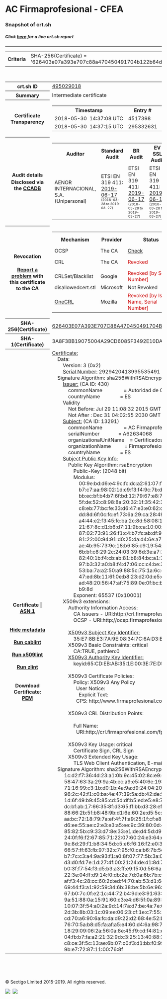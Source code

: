 # AC Firmaprofesional - CFEA
### Snapshot of crt.sh
##### Click [here](https://crt.sh/?q=626403E07A393E707C88A470450491704B122B64D118323917DD4D41FC063C38) for a live crt.sh report

---
<!DOCTYPE HTML PUBLIC "-//W3C//DTD HTML 4.0 Transitional//EN">
<HTML>

<BODY>

<TABLE>
  <TR>
    <TH class="outer">Criteria</TH>
    <TD class="outer">SHA-256(Certificate) = '626403e07a393e707c88a470450491704b122b64d118323917dd4d41fc063c38'</TD>
  </TR>
</TABLE>
<BR>
<TABLE>
  <TR>
    <TH class="outer">crt.sh ID</TH>
    <TD class="outer"><A href="?id=495029018">495029018</A></TD>
  </TR>
  <TR>
    <TH class="outer">Summary</TH>
    <TD class="outer">Intermediate certificate</TD>
  </TR>
  <TR>
    <TH class="outer">Certificate<BR>Transparency</TH>
    <TD class="outer">
<TABLE class="options" style="margin-left:0px">
  <TR>
    <TH>Timestamp</TH>
    <TH>Entry #</TH>
    <TH>Log Operator</TH>
    <TH>Log URL</TH>
  </TR>
  <TR>
    <TD>2018-05-30&nbsp; <FONT class="small">14:37:08 UTC</FONT></TD>
    <TD>4517398</TD>
    <TD>Sectigo</TD>
    <TD>https://dodo.ct.comodo.com</TD>
  </TR>
  <TR>
    <TD>2018-05-30&nbsp; <FONT class="small">14:37:15 UTC</FONT></TD>
    <TD>295332631</TD>
    <TD>Google</TD>
    <TD>https://ct.googleapis.com/rocketeer</TD>
  </TR>
</TABLE>
    </TD>
  </TR>
  <TR>
    <TH class="outer">Audit details<BR>
      <DIV class="small" style="padding-top:3px">Disclosed via the
        <A href="//ccadb-public.secure.force.com/mozilla/PublicAllIntermediateCerts" target="_blank">CCADB</A></DIV>
    </TH>
    <TD class="outer">
<TABLE class="options" style="margin-left:0px">
  <TR>
    <TH>Auditor</TH>
    <TH>Standard Audit</TH>
    <TH>BR Audit</TH>
    <TH>EV SSL Audit</TH>
    <TH>Documents</TH>
    <TH>CCADB</TH>
    <TH>Root Owner / Certificate</TH>
  </TR>
  <TR>
    <TD style="vertical-align:middle">AENOR INTERNACIONAL, S.A. (Unipersonal)</TD>
    <TD>ETSI EN 319 411:
      <A href="https://www.aenor.com/Certificacion_Documentos/eiDas/2019%20AENOR%20Anexo%202%20ETSI%20319%20411-1%20PSC-FP_v4%20c.pdf" target="_blank">2019-06-17</A>
      <BR><FONT style="font-size:8pt">(2018-03-28 to 2019-03-27)</FONT></TD>
    <TD>ETSI EN 319 411:
      <A href="https://www.aenor.com/Certificacion_Documentos/eiDas/2019%20AENOR%20Anexo%202%20ETSI%20319%20411-1%20PSC-FP_v4%20c.pdf" target="_blank">2019-06-17</A>
      <BR><FONT style="font-size:8pt">(2018-03-28 to 2019-03-27)</FONT></TD>
    <TD>ETSI EN 319 411:
      <A href="https://www.aenor.com/Certificacion_Documentos/eiDas/2019%20AENOR%20Anexo%202%20ETSI%20319%20411-1%20PSC-FP_v4%20c.pdf" target="_blank">2019-06-17</A>
      <BR><FONT style="font-size:8pt">(2018-03-28 to 2019-03-27)</FONT></TD>
    <TD>
      <A href="https://www.firmaprofesional.com/images/pdfs/CPS/FP_CP_Autenticacion_Web-190612-ES.pdf" target="blank">CP</A>
      <A href="https://www.firmaprofesional.com/images/pdfs/CPS/FP_CPS_190612-ES.pdf" target="blank">CPS</A>
    </TD>
    <TD><A href="//ccadb.force.com/0011J00001GRk39QAD" target="_blank">0011J00001GRk39QAD</A></TD>
    <TD><A href="/?id=24651">Autoridad de Certificacion Firmaprofesional</A></TD>
  </TR>
</TABLE>
    </TD>
  </TR>
  <TR>
    <TH class="outer">Revocation<BR><BR>
      <DIV class="small" style="padding-top:3px"><A href="?id=495029018&opt=problemreporting">Report a problem</A> with<BR>this certificate to the CA</DIV></TH>
    <TD class="outer">
      <TABLE class="options" style="margin-left:0px">
        <TR>
          <TH>Mechanism</TH>
          <TH>Provider</TH>
          <TH>Status</TH>
          <TH>Revocation Date</TH>
          <TH>Last Observed in CRL</TH>
          <TH>Last Checked <SPAN style="color:#CC0000;vertical-align:middle;font-size:70%;font-weight:normal">(Error)</SPAN></TH>
        </TR>
        <TR>
          <TD>OCSP</TD>
          <TD>The CA</TD>
          <TD><A href="?id=495029018&opt=ocsp">Check</A></TD>
          <TD><SPAN style="color:#888888">?</SPAN></TD>
          <TD><SPAN style="color:#888888">n/a</SPAN></TD>
          <TD><SPAN style="color:#888888">?</SPAN></TD>
        </TR>
        <TR>
          <TD>CRL</TD>
          <TD>The CA</TD>
          <TD><SPAN style="color:#CC0000">Revoked</SPAN></TD><TD>2018-11-16&nbsp; <FONT class="small">12:06:51 UTC</FONT></TD><TD>2019-10-23&nbsp; <FONT class="small">13:07:52 UTC</FONT></TD><TD>2019-12-04&nbsp; <FONT class="small">16:50:06 UTC</FONT></TD>
        </TR>
        <TR>
          <TD>CRLSet/Blacklist</TD>
          <TD>Google</TD>
          <TD><SPAN style="color:#CC0000">Revoked [by Serial Number]</SPAN></TD>
          <TD><SPAN style="color:#888888">n/a</SPAN></TD>
          <TD><SPAN style="color:#888888">n/a</SPAN></TD>
          <TD><SPAN style="color:#888888">n/a</SPAN></TD>
        </TR>
        <TR>
          <TD>disallowedcert.stl</TD>
          <TD>Microsoft</TD>
          <TD>Not Revoked</TD>
          <TD><SPAN style="color:#888888">n/a</SPAN></TD>
          <TD><SPAN style="color:#888888">n/a</SPAN></TD>
          <TD><SPAN style="color:#888888">n/a</SPAN></TD>
        </TR>
        <TR>
          <TD><A href="/mozilla-onecrl" target="_blank">OneCRL</A></TD>
          <TD>Mozilla</TD>
          <TD><SPAN style="color:#CC0000">Revoked [by Issuer Name, Serial Number]</SPAN></TD><TD>2018-12-07&nbsp; <FONT class="small">09:51:34 UTC</FONT></TD>
          <TD><SPAN style="color:#888888">n/a</SPAN></TD>
          <TD><SPAN style="color:#888888">n/a</SPAN></TD>
        </TR>
      </TABLE>
    </TD>
  </TR>
  <TR>
    <TH class="outer">SHA-256(Certificate)</TH>
    <TD class="outer"><A href="//censys.io/certificates/626403e07a393e707c88a470450491704b122b64d118323917dd4d41fc063c38">626403E07A393E707C88A470450491704B122B64D118323917DD4D41FC063C38</A></TD>
  </TR>
  <TR>
    <TH class="outer">SHA-1(Certificate)</TH>
    <TD class="outer">3A8F3BB19075004A29CD6085F3492E10DAB1B7B2</TD>
  </TR>
  <TR>
    <TH class="outer">Certificate | <A href="?asn1=495029018">ASN.1</A>
      <SPAN class="small"><BR>
      <BR><BR><A href="?id=495029018&opt=nometadata">Hide metadata</A>
      <BR><BR><A href="?id=495029018&opt=cablint">Run cablint</A>
      <BR><BR><A href="?id=495029018&opt=x509lint">Run x509lint</A>
      <BR><BR><A href="?id=495029018&opt=zlint">Run zlint</A>
      <BR><BR><BR>Download Certificate: <A href="?d=495029018">PEM</A>
      </SPAN>
    </TH>
    <TD class="text"><A href="?d=495029018">Certificate:</A><BR>&nbsp;&nbsp;&nbsp;&nbsp;Data:<BR>&nbsp;&nbsp;&nbsp;&nbsp;&nbsp;&nbsp;&nbsp;&nbsp;Version:&nbsp;3&nbsp;(0x2)<BR>&nbsp;&nbsp;&nbsp;&nbsp;&nbsp;&nbsp;&nbsp;&nbsp;<A href="?serial=28a7645885fb4c83">Serial&nbsp;Number:</A>&nbsp;2929420413995535491&nbsp;(0x28a7645885fb4c83)<BR>&nbsp;&nbsp;&nbsp;&nbsp;Signature&nbsp;Algorithm:&nbsp;sha256WithRSAEncryption<BR>&nbsp;&nbsp;&nbsp;&nbsp;&nbsp;&nbsp;&nbsp;&nbsp;<A href="?caid=430">Issuer:</A> <SPAN class="small">(CA ID: 430)</SPAN><BR>&nbsp;&nbsp;&nbsp;&nbsp;&nbsp;&nbsp;&nbsp;&nbsp;&nbsp;&nbsp;&nbsp;&nbsp;commonName&nbsp;&nbsp;&nbsp;&nbsp;&nbsp;&nbsp;&nbsp;&nbsp;&nbsp;&nbsp;&nbsp;&nbsp;&nbsp;&nbsp;&nbsp;&nbsp;=&nbsp;Autoridad&nbsp;de&nbsp;Certificacion&nbsp;Firmaprofesional&nbsp;CIF&nbsp;A62634068<BR>&nbsp;&nbsp;&nbsp;&nbsp;&nbsp;&nbsp;&nbsp;&nbsp;&nbsp;&nbsp;&nbsp;&nbsp;countryName&nbsp;&nbsp;&nbsp;&nbsp;&nbsp;&nbsp;&nbsp;&nbsp;&nbsp;&nbsp;&nbsp;&nbsp;&nbsp;&nbsp;&nbsp;=&nbsp;ES<BR>&nbsp;&nbsp;&nbsp;&nbsp;&nbsp;&nbsp;&nbsp;&nbsp;Validity<BR>&nbsp;&nbsp;&nbsp;&nbsp;&nbsp;&nbsp;&nbsp;&nbsp;&nbsp;&nbsp;&nbsp;&nbsp;Not&nbsp;Before:&nbsp;Jul&nbsp;29&nbsp;11:08:32&nbsp;2015&nbsp;GMT<BR>&nbsp;&nbsp;&nbsp;&nbsp;&nbsp;&nbsp;&nbsp;&nbsp;&nbsp;&nbsp;&nbsp;&nbsp;Not&nbsp;After&nbsp;:&nbsp;Dec&nbsp;31&nbsp;04:02:55&nbsp;2030&nbsp;GMT<BR>&nbsp;&nbsp;&nbsp;&nbsp;&nbsp;&nbsp;&nbsp;&nbsp;<A href="?caid=13291">Subject:</A> <SPAN class="small">(CA ID: 13291)</SPAN><BR>&nbsp;&nbsp;&nbsp;&nbsp;&nbsp;&nbsp;&nbsp;&nbsp;&nbsp;&nbsp;&nbsp;&nbsp;commonName&nbsp;&nbsp;&nbsp;&nbsp;&nbsp;&nbsp;&nbsp;&nbsp;&nbsp;&nbsp;&nbsp;&nbsp;&nbsp;&nbsp;&nbsp;&nbsp;=&nbsp;AC&nbsp;Firmaprofesional&nbsp;-&nbsp;CFEA<BR>&nbsp;&nbsp;&nbsp;&nbsp;&nbsp;&nbsp;&nbsp;&nbsp;&nbsp;&nbsp;&nbsp;&nbsp;serialNumber&nbsp;&nbsp;&nbsp;&nbsp;&nbsp;&nbsp;&nbsp;&nbsp;&nbsp;&nbsp;&nbsp;&nbsp;&nbsp;&nbsp;=&nbsp;A62634068<BR>&nbsp;&nbsp;&nbsp;&nbsp;&nbsp;&nbsp;&nbsp;&nbsp;&nbsp;&nbsp;&nbsp;&nbsp;organizationalUnitName&nbsp;&nbsp;&nbsp;&nbsp;=&nbsp;Certificados&nbsp;de&nbsp;Firma&nbsp;Electronica&nbsp;Avanzada<BR>&nbsp;&nbsp;&nbsp;&nbsp;&nbsp;&nbsp;&nbsp;&nbsp;&nbsp;&nbsp;&nbsp;&nbsp;organizationName&nbsp;&nbsp;&nbsp;&nbsp;&nbsp;&nbsp;&nbsp;&nbsp;&nbsp;&nbsp;=&nbsp;Firmaprofesional&nbsp;S.A.<BR>&nbsp;&nbsp;&nbsp;&nbsp;&nbsp;&nbsp;&nbsp;&nbsp;&nbsp;&nbsp;&nbsp;&nbsp;countryName&nbsp;&nbsp;&nbsp;&nbsp;&nbsp;&nbsp;&nbsp;&nbsp;&nbsp;&nbsp;&nbsp;&nbsp;&nbsp;&nbsp;&nbsp;=&nbsp;ES<BR>&nbsp;&nbsp;&nbsp;&nbsp;&nbsp;&nbsp;&nbsp;&nbsp;<A href="?spkisha256=28ef42596cc32c21c5dad92ffecdd3e2d90367525c342a1a0030f6c1ad61f44b">Subject&nbsp;Public&nbsp;Key&nbsp;Info:</A><BR>&nbsp;&nbsp;&nbsp;&nbsp;&nbsp;&nbsp;&nbsp;&nbsp;&nbsp;&nbsp;&nbsp;&nbsp;Public&nbsp;Key&nbsp;Algorithm:&nbsp;rsaEncryption<BR>&nbsp;&nbsp;&nbsp;&nbsp;&nbsp;&nbsp;&nbsp;&nbsp;&nbsp;&nbsp;&nbsp;&nbsp;&nbsp;&nbsp;&nbsp;&nbsp;Public-Key:&nbsp;(2048&nbsp;bit)<BR>&nbsp;&nbsp;&nbsp;&nbsp;&nbsp;&nbsp;&nbsp;&nbsp;&nbsp;&nbsp;&nbsp;&nbsp;&nbsp;&nbsp;&nbsp;&nbsp;Modulus:<BR>&nbsp;&nbsp;&nbsp;&nbsp;&nbsp;&nbsp;&nbsp;&nbsp;&nbsp;&nbsp;&nbsp;&nbsp;&nbsp;&nbsp;&nbsp;&nbsp;&nbsp;&nbsp;&nbsp;&nbsp;00:9e:bd:d6:e4:9c:fc:dc:a2:61:07:f4:c4:27:ce:<BR>&nbsp;&nbsp;&nbsp;&nbsp;&nbsp;&nbsp;&nbsp;&nbsp;&nbsp;&nbsp;&nbsp;&nbsp;&nbsp;&nbsp;&nbsp;&nbsp;&nbsp;&nbsp;&nbsp;&nbsp;b7:c7:aa:98:02:1d:c9:f3:f4:9c:7b:db:c2:b4:91:<BR>&nbsp;&nbsp;&nbsp;&nbsp;&nbsp;&nbsp;&nbsp;&nbsp;&nbsp;&nbsp;&nbsp;&nbsp;&nbsp;&nbsp;&nbsp;&nbsp;&nbsp;&nbsp;&nbsp;&nbsp;bb:ec:bf:b4:b7:6f:bd:12:79:67:e8:7c:03:40:e5:<BR>&nbsp;&nbsp;&nbsp;&nbsp;&nbsp;&nbsp;&nbsp;&nbsp;&nbsp;&nbsp;&nbsp;&nbsp;&nbsp;&nbsp;&nbsp;&nbsp;&nbsp;&nbsp;&nbsp;&nbsp;5f:de:52:c8:98:8a:20:32:1f:35:42:3e:25:95:0c:<BR>&nbsp;&nbsp;&nbsp;&nbsp;&nbsp;&nbsp;&nbsp;&nbsp;&nbsp;&nbsp;&nbsp;&nbsp;&nbsp;&nbsp;&nbsp;&nbsp;&nbsp;&nbsp;&nbsp;&nbsp;c8:eb:77:bc:fe:33:d6:47:e3:e0:62:cc:1d:5d:89:<BR>&nbsp;&nbsp;&nbsp;&nbsp;&nbsp;&nbsp;&nbsp;&nbsp;&nbsp;&nbsp;&nbsp;&nbsp;&nbsp;&nbsp;&nbsp;&nbsp;&nbsp;&nbsp;&nbsp;&nbsp;dd:8d:6f:0c:fc:ef:73:6a:29:ca:28:49:39:5b:52:<BR>&nbsp;&nbsp;&nbsp;&nbsp;&nbsp;&nbsp;&nbsp;&nbsp;&nbsp;&nbsp;&nbsp;&nbsp;&nbsp;&nbsp;&nbsp;&nbsp;&nbsp;&nbsp;&nbsp;&nbsp;a4:44:e2:f3:45:fc:ba:2c:8d:58:08:13:70:8c:50:<BR>&nbsp;&nbsp;&nbsp;&nbsp;&nbsp;&nbsp;&nbsp;&nbsp;&nbsp;&nbsp;&nbsp;&nbsp;&nbsp;&nbsp;&nbsp;&nbsp;&nbsp;&nbsp;&nbsp;&nbsp;21:67:8c:d1:b6:d7:11:9b:ca:10:00:f3:6d:9f:53:<BR>&nbsp;&nbsp;&nbsp;&nbsp;&nbsp;&nbsp;&nbsp;&nbsp;&nbsp;&nbsp;&nbsp;&nbsp;&nbsp;&nbsp;&nbsp;&nbsp;&nbsp;&nbsp;&nbsp;&nbsp;87:02:73:91:26:f1:c4:b7:fc:ab:df:9b:ca:af:fd:<BR>&nbsp;&nbsp;&nbsp;&nbsp;&nbsp;&nbsp;&nbsp;&nbsp;&nbsp;&nbsp;&nbsp;&nbsp;&nbsp;&nbsp;&nbsp;&nbsp;&nbsp;&nbsp;&nbsp;&nbsp;81:22:00:94:91:d0:25:4a:d4:6e:a7:e8:63:b6:44:<BR>&nbsp;&nbsp;&nbsp;&nbsp;&nbsp;&nbsp;&nbsp;&nbsp;&nbsp;&nbsp;&nbsp;&nbsp;&nbsp;&nbsp;&nbsp;&nbsp;&nbsp;&nbsp;&nbsp;&nbsp;ae:4b:95:73:9c:18:b6:85:c9:19:54:b0:36:f8:a9:<BR>&nbsp;&nbsp;&nbsp;&nbsp;&nbsp;&nbsp;&nbsp;&nbsp;&nbsp;&nbsp;&nbsp;&nbsp;&nbsp;&nbsp;&nbsp;&nbsp;&nbsp;&nbsp;&nbsp;&nbsp;6b:bf:c8:29:2c:24:03:39:6d:3e:a7:12:ae:b1:a1:<BR>&nbsp;&nbsp;&nbsp;&nbsp;&nbsp;&nbsp;&nbsp;&nbsp;&nbsp;&nbsp;&nbsp;&nbsp;&nbsp;&nbsp;&nbsp;&nbsp;&nbsp;&nbsp;&nbsp;&nbsp;82:40:1b:f4:cb:ab:81:b8:84:bc:a1:7a:e8:fe:9d:<BR>&nbsp;&nbsp;&nbsp;&nbsp;&nbsp;&nbsp;&nbsp;&nbsp;&nbsp;&nbsp;&nbsp;&nbsp;&nbsp;&nbsp;&nbsp;&nbsp;&nbsp;&nbsp;&nbsp;&nbsp;97:b3:32:a0:b8:f4:d7:06:cc:c4:be:3a:a7:28:b5:<BR>&nbsp;&nbsp;&nbsp;&nbsp;&nbsp;&nbsp;&nbsp;&nbsp;&nbsp;&nbsp;&nbsp;&nbsp;&nbsp;&nbsp;&nbsp;&nbsp;&nbsp;&nbsp;&nbsp;&nbsp;53:ba:7a:a2:50:a9:88:5c:75:1a:6c:ca:6c:54:30:<BR>&nbsp;&nbsp;&nbsp;&nbsp;&nbsp;&nbsp;&nbsp;&nbsp;&nbsp;&nbsp;&nbsp;&nbsp;&nbsp;&nbsp;&nbsp;&nbsp;&nbsp;&nbsp;&nbsp;&nbsp;47:ed:8b:11:6f:0e:b8:23:d2:0d:e5:cf:08:70:4b:<BR>&nbsp;&nbsp;&nbsp;&nbsp;&nbsp;&nbsp;&nbsp;&nbsp;&nbsp;&nbsp;&nbsp;&nbsp;&nbsp;&nbsp;&nbsp;&nbsp;&nbsp;&nbsp;&nbsp;&nbsp;ad:48:20:56:47:af:75:89:0e:0f:bc:bd:b5:2f:5c:<BR>&nbsp;&nbsp;&nbsp;&nbsp;&nbsp;&nbsp;&nbsp;&nbsp;&nbsp;&nbsp;&nbsp;&nbsp;&nbsp;&nbsp;&nbsp;&nbsp;&nbsp;&nbsp;&nbsp;&nbsp;b9:8d<BR>&nbsp;&nbsp;&nbsp;&nbsp;&nbsp;&nbsp;&nbsp;&nbsp;&nbsp;&nbsp;&nbsp;&nbsp;&nbsp;&nbsp;&nbsp;&nbsp;Exponent:&nbsp;65537&nbsp;(0x10001)<BR>&nbsp;&nbsp;&nbsp;&nbsp;&nbsp;&nbsp;&nbsp;&nbsp;X509v3&nbsp;extensions:<BR>&nbsp;&nbsp;&nbsp;&nbsp;&nbsp;&nbsp;&nbsp;&nbsp;&nbsp;&nbsp;&nbsp;&nbsp;Authority&nbsp;Information&nbsp;Access:&nbsp;<BR>&nbsp;&nbsp;&nbsp;&nbsp;&nbsp;&nbsp;&nbsp;&nbsp;&nbsp;&nbsp;&nbsp;&nbsp;&nbsp;&nbsp;&nbsp;&nbsp;CA&nbsp;Issuers&nbsp;-&nbsp;URI:http://crl.firmaprofesional.com/caroot.crt<BR>&nbsp;&nbsp;&nbsp;&nbsp;&nbsp;&nbsp;&nbsp;&nbsp;&nbsp;&nbsp;&nbsp;&nbsp;&nbsp;&nbsp;&nbsp;&nbsp;OCSP&nbsp;-&nbsp;URI:http://ocsp.firmaprofesional.com<BR><BR>&nbsp;&nbsp;&nbsp;&nbsp;&nbsp;&nbsp;&nbsp;&nbsp;&nbsp;&nbsp;&nbsp;&nbsp;<A href="?ski=35e78be37a9e08347c6ad3ba623801ff8297649b">X509v3&nbsp;Subject&nbsp;Key&nbsp;Identifier:</A><BR>&nbsp;&nbsp;&nbsp;&nbsp;&nbsp;&nbsp;&nbsp;&nbsp;&nbsp;&nbsp;&nbsp;&nbsp;&nbsp;&nbsp;&nbsp;&nbsp;35:E7:8B:E3:7A:9E:08:34:7C:6A:D3:BA:62:38:01:FF:82:97:64:9B<BR>&nbsp;&nbsp;&nbsp;&nbsp;&nbsp;&nbsp;&nbsp;&nbsp;&nbsp;&nbsp;&nbsp;&nbsp;X509v3&nbsp;Basic&nbsp;Constraints:&nbsp;critical<BR>&nbsp;&nbsp;&nbsp;&nbsp;&nbsp;&nbsp;&nbsp;&nbsp;&nbsp;&nbsp;&nbsp;&nbsp;&nbsp;&nbsp;&nbsp;&nbsp;CA:TRUE,&nbsp;pathlen:0<BR>&nbsp;&nbsp;&nbsp;&nbsp;&nbsp;&nbsp;&nbsp;&nbsp;&nbsp;&nbsp;&nbsp;&nbsp;<A href="?ski=65cdebab351e003e7ed574c01cb473470e1a642f">X509v3&nbsp;Authority&nbsp;Key&nbsp;Identifier:</A><BR>&nbsp;&nbsp;&nbsp;&nbsp;&nbsp;&nbsp;&nbsp;&nbsp;&nbsp;&nbsp;&nbsp;&nbsp;&nbsp;&nbsp;&nbsp;&nbsp;keyid:65:CD:EB:AB:35:1E:00:3E:7E:D5:74:C0:1C:B4:73:47:0E:1A:64:2F<BR><BR>&nbsp;&nbsp;&nbsp;&nbsp;&nbsp;&nbsp;&nbsp;&nbsp;&nbsp;&nbsp;&nbsp;&nbsp;X509v3&nbsp;Certificate&nbsp;Policies:&nbsp;<BR>&nbsp;&nbsp;&nbsp;&nbsp;&nbsp;&nbsp;&nbsp;&nbsp;&nbsp;&nbsp;&nbsp;&nbsp;&nbsp;&nbsp;&nbsp;&nbsp;Policy:&nbsp;X509v3&nbsp;Any&nbsp;Policy<BR>&nbsp;&nbsp;&nbsp;&nbsp;&nbsp;&nbsp;&nbsp;&nbsp;&nbsp;&nbsp;&nbsp;&nbsp;&nbsp;&nbsp;&nbsp;&nbsp;&nbsp;&nbsp;User&nbsp;Notice:<BR>&nbsp;&nbsp;&nbsp;&nbsp;&nbsp;&nbsp;&nbsp;&nbsp;&nbsp;&nbsp;&nbsp;&nbsp;&nbsp;&nbsp;&nbsp;&nbsp;&nbsp;&nbsp;&nbsp;&nbsp;Explicit&nbsp;Text:&nbsp;<BR>&nbsp;&nbsp;&nbsp;&nbsp;&nbsp;&nbsp;&nbsp;&nbsp;&nbsp;&nbsp;&nbsp;&nbsp;&nbsp;&nbsp;&nbsp;&nbsp;&nbsp;&nbsp;CPS:&nbsp;http://www.firmaprofesional.com/cps<BR><BR>&nbsp;&nbsp;&nbsp;&nbsp;&nbsp;&nbsp;&nbsp;&nbsp;&nbsp;&nbsp;&nbsp;&nbsp;X509v3&nbsp;CRL&nbsp;Distribution&nbsp;Points:&nbsp;<BR><BR>&nbsp;&nbsp;&nbsp;&nbsp;&nbsp;&nbsp;&nbsp;&nbsp;&nbsp;&nbsp;&nbsp;&nbsp;&nbsp;&nbsp;&nbsp;&nbsp;Full&nbsp;Name:<BR>&nbsp;&nbsp;&nbsp;&nbsp;&nbsp;&nbsp;&nbsp;&nbsp;&nbsp;&nbsp;&nbsp;&nbsp;&nbsp;&nbsp;&nbsp;&nbsp;&nbsp;&nbsp;URI:http://crl.firmaprofesional.com/fproot.crl<BR><BR>&nbsp;&nbsp;&nbsp;&nbsp;&nbsp;&nbsp;&nbsp;&nbsp;&nbsp;&nbsp;&nbsp;&nbsp;X509v3&nbsp;Key&nbsp;Usage:&nbsp;critical<BR>&nbsp;&nbsp;&nbsp;&nbsp;&nbsp;&nbsp;&nbsp;&nbsp;&nbsp;&nbsp;&nbsp;&nbsp;&nbsp;&nbsp;&nbsp;&nbsp;Certificate&nbsp;Sign,&nbsp;CRL&nbsp;Sign<BR>&nbsp;&nbsp;&nbsp;&nbsp;&nbsp;&nbsp;&nbsp;&nbsp;&nbsp;&nbsp;&nbsp;&nbsp;X509v3&nbsp;Extended&nbsp;Key&nbsp;Usage:&nbsp;<BR>&nbsp;&nbsp;&nbsp;&nbsp;&nbsp;&nbsp;&nbsp;&nbsp;&nbsp;&nbsp;&nbsp;&nbsp;&nbsp;&nbsp;&nbsp;&nbsp;TLS&nbsp;Web&nbsp;Client&nbsp;Authentication,&nbsp;E-mail&nbsp;Protection,&nbsp;OCSP&nbsp;Signing,&nbsp;Microsoft&nbsp;Smartcardlogin<BR>&nbsp;&nbsp;&nbsp;&nbsp;Signature&nbsp;Algorithm:&nbsp;sha256WithRSAEncryption<BR>&nbsp;&nbsp;&nbsp;&nbsp;&nbsp;&nbsp;&nbsp;&nbsp;&nbsp;1c:d2:f7:36:4d:23:a1:0b:9c:45:02:8c:e9:c3:87:d1:52:f8:<BR>&nbsp;&nbsp;&nbsp;&nbsp;&nbsp;&nbsp;&nbsp;&nbsp;&nbsp;58:47:63:3a:29:9a:4b:ec:a9:e5:40:6e:19:17:b5:6f:e8:ad:<BR>&nbsp;&nbsp;&nbsp;&nbsp;&nbsp;&nbsp;&nbsp;&nbsp;&nbsp;71:16:99:c3:1b:d0:1b:4a:9a:d9:24:04:20:d1:b5:80:85:1a:<BR>&nbsp;&nbsp;&nbsp;&nbsp;&nbsp;&nbsp;&nbsp;&nbsp;&nbsp;96:2c:42:f1:c0:ba:4e:47:39:5a:db:42:de:54:5f:92:f6:24:<BR>&nbsp;&nbsp;&nbsp;&nbsp;&nbsp;&nbsp;&nbsp;&nbsp;&nbsp;1d:6f:49:b9:45:85:cd:5d:df:b5:ed:e5:e8:73:e1:9b:ae:01:<BR>&nbsp;&nbsp;&nbsp;&nbsp;&nbsp;&nbsp;&nbsp;&nbsp;&nbsp;dc:bf:ab:17:66:35:8f:d3:65:ff:bb:d3:28:ef:f7:a9:12:7b:<BR>&nbsp;&nbsp;&nbsp;&nbsp;&nbsp;&nbsp;&nbsp;&nbsp;&nbsp;88:66:2b:5f:b8:48:9b:d1:6e:60:2e:d5:5c:1f:02:4a:7d:1b:<BR>&nbsp;&nbsp;&nbsp;&nbsp;&nbsp;&nbsp;&nbsp;&nbsp;&nbsp;aa:bc:72:18:79:7a:ef:4f:7f:a9:25:1f:cf:e8:9a:88:9a:f1:<BR>&nbsp;&nbsp;&nbsp;&nbsp;&nbsp;&nbsp;&nbsp;&nbsp;&nbsp;d6:ee:55:ae:c2:e3:e3:a5:ee:9c:39:80:0d:49:ce:26:71:39:<BR>&nbsp;&nbsp;&nbsp;&nbsp;&nbsp;&nbsp;&nbsp;&nbsp;&nbsp;85:82:5b:c9:33:d7:8e:33:e1:de:d4:5d:d9:7f:17:0d:eb:d5:<BR>&nbsp;&nbsp;&nbsp;&nbsp;&nbsp;&nbsp;&nbsp;&nbsp;&nbsp;24:0f:f6:f2:67:85:71:22:07:60:24:e3:64:c9:54:6f:81:fc:<BR>&nbsp;&nbsp;&nbsp;&nbsp;&nbsp;&nbsp;&nbsp;&nbsp;&nbsp;9e:8d:29:f1:b8:34:5d:c5:e6:f6:16:f2:e0:3d:f5:cd:ac:e6:<BR>&nbsp;&nbsp;&nbsp;&nbsp;&nbsp;&nbsp;&nbsp;&nbsp;&nbsp;66:57:ff:63:fb:97:32:c7:95:f0:ca:b6:7b:5e:ca:b6:98:0c:<BR>&nbsp;&nbsp;&nbsp;&nbsp;&nbsp;&nbsp;&nbsp;&nbsp;&nbsp;b7:7c:c3:a4:9a:93:f1:a0:8f:07:77:5b:3a:0d:05:90:a4:0a:<BR>&nbsp;&nbsp;&nbsp;&nbsp;&nbsp;&nbsp;&nbsp;&nbsp;&nbsp;d3:d0:fd:7e:1d:27:4f:00:21:24:de:d1:8d:70:0c:dd:5b:e4:<BR>&nbsp;&nbsp;&nbsp;&nbsp;&nbsp;&nbsp;&nbsp;&nbsp;&nbsp;b0:3f:f7:54:f3:d5:b3:a3:ff:e9:f5:0d:56:6a:3c:f2:8a:5c:<BR>&nbsp;&nbsp;&nbsp;&nbsp;&nbsp;&nbsp;&nbsp;&nbsp;&nbsp;22:3e:04:ff:d9:14:f0:db:2e:7d:0a:6b:7b:c6:65:2c:06:4c:<BR>&nbsp;&nbsp;&nbsp;&nbsp;&nbsp;&nbsp;&nbsp;&nbsp;&nbsp;af:f3:4c:28:cc:60:2d:ed:f4:70:ab:53:d1:6c:7d:30:13:5e:<BR>&nbsp;&nbsp;&nbsp;&nbsp;&nbsp;&nbsp;&nbsp;&nbsp;&nbsp;69:44:f3:a1:92:59:34:6b:38:be:5b:6e:96:8a:cd:8b:eb:61:<BR>&nbsp;&nbsp;&nbsp;&nbsp;&nbsp;&nbsp;&nbsp;&nbsp;&nbsp;67:b0:7c:0f:e2:1c:44:72:b4:9d:e3:91:63:9f:40:dc:3a:90:<BR>&nbsp;&nbsp;&nbsp;&nbsp;&nbsp;&nbsp;&nbsp;&nbsp;&nbsp;9a:51:88:0a:15:91:60:c3:e4:d6:5f:0a:89:2d:2a:3b:aa:06:<BR>&nbsp;&nbsp;&nbsp;&nbsp;&nbsp;&nbsp;&nbsp;&nbsp;&nbsp;10:07:3f:54:a0:2a:9d:14:7a:d7:be:4a:7e:02:65:a5:d7:db:<BR>&nbsp;&nbsp;&nbsp;&nbsp;&nbsp;&nbsp;&nbsp;&nbsp;&nbsp;2d:3b:8b:03:1c:09:ee:06:23:cf:1e:c7:55:28:92:3b:6e:c8:<BR>&nbsp;&nbsp;&nbsp;&nbsp;&nbsp;&nbsp;&nbsp;&nbsp;&nbsp;cd:70:a6:90:6a:fc:da:d9:22:d2:68:4e:52:bf:30:d8:1c:03:<BR>&nbsp;&nbsp;&nbsp;&nbsp;&nbsp;&nbsp;&nbsp;&nbsp;&nbsp;76:70:5a:b8:d5:fa:af:a5:e4:60:d4:6a:98:78:46:80:35:b9:<BR>&nbsp;&nbsp;&nbsp;&nbsp;&nbsp;&nbsp;&nbsp;&nbsp;&nbsp;18:29:09:06:2a:56:0a:8e:45:f9:cd:f4:81:e3:94:a2:a5:ab:<BR>&nbsp;&nbsp;&nbsp;&nbsp;&nbsp;&nbsp;&nbsp;&nbsp;&nbsp;04:fb:b7:fa:a2:21:32:9d:c3:25:13:40:88:37:fa:3f:70:65:<BR>&nbsp;&nbsp;&nbsp;&nbsp;&nbsp;&nbsp;&nbsp;&nbsp;&nbsp;c8:ce:3f:5c:13:ae:6b:07:c0:f3:d1:bb:f0:99:98:ef:b8:36:<BR>&nbsp;&nbsp;&nbsp;&nbsp;&nbsp;&nbsp;&nbsp;&nbsp;&nbsp;9b:e7:72:87:11:00:76:8f<BR>    </TD>
  </TR>
</TABLE>

  <BR><BR><BR>

  <P class="copyright">&copy; Sectigo Limited 2015-2019. All rights reserved.</P>
  <DIV>
    <A href="https://sectigo.com/"><IMG src="/sectigo_s.png"></A>
    &nbsp;<A href="https://github.com/crtsh"><IMG src="/GitHub-Mark-32px.png"></A>
  </DIV>
</BODY>
</HTML>
